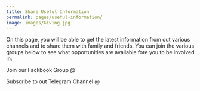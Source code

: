 ```yaml
---
title: Share Useful Information
permalink: pages/useful-information/
image: images/Giving.jpg
---
```


On this page, you will be able to get the latest information from out various channels and to share them with family and friends. You can join the various groups below to see what opportunities are available fore you to be involved in:

Join our Fackbook Group @ 

Subscribe to out Telegram Channel @

